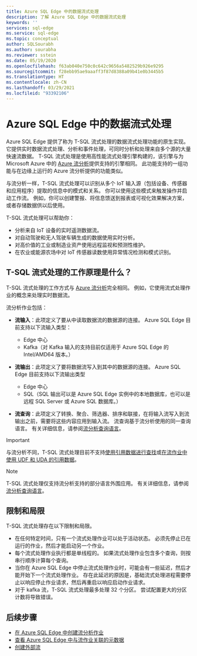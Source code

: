 ```yaml
---
title: Azure SQL Edge 中的数据流式处理
description: 了解 Azure SQL Edge 中的数据流式处理
keywords: ''
services: sql-edge
ms.service: sql-edge
ms.topic: conceptual
author: SQLSourabh
ms.author: sourabha
ms.reviewer: sstein
ms.date: 05/19/2020
ms.openlocfilehash: f63ab040e750c0c642c9656a5482529b926e9295
ms.sourcegitcommit: f28ebb95ae9aaaff3f87d8388a09b41e0b3445b5
ms.translationtype: HT
ms.contentlocale: zh-CN
ms.lasthandoff: 03/29/2021
ms.locfileid: "93392106"
---
```

# <a name="data-streaming-in-azure-sql-edge"></a>Azure SQL Edge 中的数据流式处理

Azure SQL Edge 提供了称为 T-SQL 流式处理的数据流式处理功能的原生实现。 它提供实时数据流式处理、分析和事件处理，可同时分析和处理来自多个源的大量快速流数据。 T-SQL 流式处理是使用高性能流式处理引擎构建的，该引擎与为 Microsoft Azure 中的 [Azure 流分析](../stream-analytics/stream-analytics-introduction.md)提供支持的引擎相同。 此功能支持的一组功能与在边缘上运行的 Azure 流分析提供的功能类似。

与流分析一样，T-SQL 流式处理可以识别从多个 IoT 输入源（包括设备、传感器和应用程序）提取的信息中的模式和关系。 你可以使用这些模式来触发操作并启动工作流。 例如，你可以创建警报、将信息馈送到报表或可视化效果解决方案，或者存储数据供以后使用。 

T-SQL 流式处理可以帮助你：

* 分析来自 IoT 设备的实时遥测数据流。
* 对自动驾驶和无人驾驶车辆生成的数据使用实时分析。
* 对高价值的工业或制造业资产使用远程监视和预测性维护。
* 在农业或能源农场中对 IoT 传感器读数使用异常情况检测和模式识别。

## <a name="how-does-t-sql-streaming-work"></a>T-SQL 流式处理的工作原理是什么？

T-SQL 流式处理的工作方式与 [Azure 流分析](../stream-analytics/stream-analytics-introduction.md#how-does-stream-analytics-work)完全相同。 例如，它使用流式处理作业的概念来处理实时数据流。 

流分析作业包括：

- **流输入**：此项定义了要从中读取数据流的数据源的连接。 Azure SQL Edge 目前支持以下流输入类型：
    - Edge 中心
    - Kafka（对 Kafka 输入的支持目前仅适用于 Azure SQL Edge 的 Intel/AMD64 版本。）

- **流输出**：此项定义了要将数据流写入到其中的数据源的连接。 Azure SQL Edge 目前支持以下流输出类型
    - Edge 中心
    - SQL（SQL 输出可以是 Azure SQL Edge 实例中的本地数据库，也可以是远程 SQL Server 或 Azure SQL 数据库。） 

- **流查询**：此项定义了转换、聚合、筛选器、排序和联接，在将输入流写入到流输出之前，需要将这些内容应用到输入流。 流查询基于流分析使用的同一查询语言。 有关详细信息，请参阅[流分析查询语言](/stream-analytics-query/stream-analytics-query-language-reference)。

> [!IMPORTANT]
> 与流分析不同，T-SQL 流式处理目前不支持[使用引用数据进行查找](../stream-analytics/stream-analytics-use-reference-data.md)或[在流作业中使用 UDF 和 UDA 的引用数据](../stream-analytics/streaming-technologies.md#you-want-to-write-udfs-udas-and-custom-deserializers-in-a-language-other-than-javascript-or-c)。

> [!NOTE]
> T-SQL 流式处理仅支持流分析支持的部分语言外围应用。 有关详细信息，请参阅[流分析查询语言](/stream-analytics-query/stream-analytics-query-language-reference)。

## <a name="limitations-and-restrictions"></a>限制和局限

T-SQL 流式处理存在以下限制和局限。 

- 在任何特定时间，只有一个流式处理作业可以处于活动状态。 必须先停止已在运行的作业，然后才能启动另一个作业。
- 每个流式处理作业执行都是单线程的。 如果流式处理作业包含多个查询，则按串行顺序计算每个查询。
- 当你在 Azure SQL Edge 中停止流式处理作业时，可能会有一些延迟，然后才能开始下一个流式处理作业。 存在此延迟的原因是，基础流式处理进程需要停止以响应停止作业请求，然后再重启以响应启动作业请求。 
- 对于 kafka 流，T-SQL 流式处理最多处理 32 个分区。 尝试配置更大的分区计数将导致错误。 

## <a name="next-steps"></a>后续步骤

- [在 Azure SQL Edge 中创建流分析作业](create-stream-analytics-job.md)
- [查看 Azure SQL Edge 中与流作业关联的元数据](streaming-catalog-views.md)
- [创建外部流](create-external-stream-transact-sql.md)